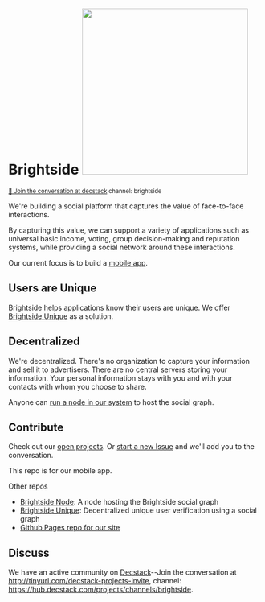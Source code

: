 # Brightside <img width="330px" src="images/brightside.svg"/>
<sup>[💬 Join the conversation at decstack](http://tinyurl.com/decstack-projects-invite) channel: brightside</sup>

We're building a social platform that captures the value of face-to-face interactions.

By capturing this value, we can support a variety of applications such as universal basic income, voting, group decision-making and reputation systems, while providing a social network around these interactions.

Our current focus is to build a [mobile app](https://github.com/Brightside-Social/brightside/wiki/Brightside-Mobile).

## Users are Unique

Brightside helps applications know their users are unique. We offer [Brightside Unique](https://github.com/Brightside-Social/brightside-unique) as a solution.

## Decentralized

We're decentralized.  There's no organization to capture your information and sell it to advertisers.  There are no central servers storing your information. Your personal information stays with you and with your contacts with whom you choose to share.

Anyone can [run a node in our system](https://github.com/Brightside-Social/brightside-node) to host the social graph.

## Contribute

Check out our [open projects](https://github.com/Brightside-Social/brightside/projects).  Or [start a new Issue](https://github.com/Brightside-Social/brightside/issues) and we'll add you to the conversation.

This repo is for our mobile app.

Other repos
* [Brightside Node](https://github.com/Brightside-Social/brightside-node): A node hosting the Brightside social graph
* [Brightside Unique](https://github.com/Brightside-Social/brightside-unique): Decentralized unique user verification using a social graph
* [Github Pages repo for our site](https://github.com/Brightside-Social/Brightside-Social.github.io)

## Discuss

We have an active community on [Decstack](http://decstack.com/)--Join the conversation at http://tinyurl.com/decstack-projects-invite, channel: https://hub.decstack.com/projects/channels/brightside.
